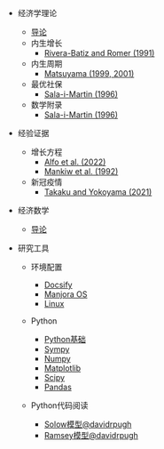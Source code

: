 - 经济学理论
  - [导论](/blog/theory/econtheory.md)
  - 内生增长
    - [Rivera-Batiz and Romer (1991)](/blog/theory/endogenous_growth/Rivera-Batiz&Romer1991.md)
  - 内生周期
    - [Matsuyama (1999, 2001)](/blog/theory/endogenous_cycle/matsuyama1999&2001.md)
  - 最优社保
    - [Sala-i-Martin (1996)](/blog/theory/social_security/sala-i-martin1996.md)
  - 数学附录
    - [Sala-i-Martin (1996)](/blog/theory/social_security/appendix-sala-i-martin1996.md)
- 经验证据
  - 增长方程
    - [Alfo et al. (2022)](/blog/empirical/alfo2022.md)
    - [Mankiw et al. (1992)](/blog/empirical/mankiw1992.md)
  - 新冠疫情
    - [Takaku and Yokoyama (2021)](/blog/empirical/takaku2021.md)

- 经济数学
  - [导论](/blog/math/math.md)
- 研究工具
  - 环境配置
    - [Docsify](/blog/tools/docsify.md)
    - [Manjora OS](/blog/tools/manjora.md)
    - [Linux](/blog/tools/linux.md)
  - Python
    - [Python基础](/blog/tools/python/pythonabc.md)
    - [Sympy](/blog/tools/python/sympy.md)
    - [Numpy](/blog/tools/python/numpy.md)
    - [Matplotlib](/blog/tools/python/matplotlib.md)
    - [Scipy](/blog/tools/python/scipy.md)
    - [Pandas](/blog/tools/python/pandas.md)

  - Python代码阅读
    - [Solow模型@davidrpugh](blog/tools/pyeconomics/solow.md)
    - [Ramsey模型@davidrpugh](blog/tools/pyeconomics/ramsey.md)